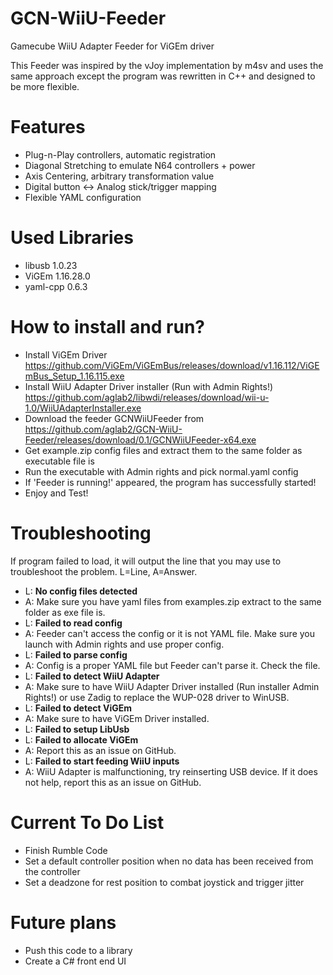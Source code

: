 # GCN-WiiU-Feeder
Gamecube WiiU Adapter Feeder for ViGEm driver

This Feeder was inspired by the vJoy implementation by m4sv and uses the same approach except the program was rewritten in C++ and designed to be more flexible.

# Features
* Plug-n-Play controllers, automatic registration
* Diagonal Stretching to emulate N64 controllers + power
* Axis Centering, arbitrary transformation value
* Digital button <-> Analog stick/trigger mapping
* Flexible YAML configuration

# Used Libraries
* libusb 1.0.23
* ViGEm 1.16.28.0
* yaml-cpp 0.6.3

# How to install and run?
* Install ViGEm Driver https://github.com/ViGEm/ViGEmBus/releases/download/v1.16.112/ViGEmBus_Setup_1.16.115.exe
* Install WiiU Adapter Driver installer (Run with Admin Rights!) https://github.com/aglab2/libwdi/releases/download/wii-u-1.0/WiiUAdapterInstaller.exe
* Download the feeder GCNWiiUFeeder from https://github.com/aglab2/GCN-WiiU-Feeder/releases/download/0.1/GCNWiiUFeeder-x64.exe
* Get example.zip config files and extract them to the same folder as executable file is
* Run the executable with Admin rights and pick normal.yaml config
* If 'Feeder is running!' appeared, the program has successfully started!
* Enjoy and Test!

# Troubleshooting
If program failed to load, it will output the line that you may use to troubleshoot the problem. L=Line, A=Answer.
* L: **No config files detected**
* A: Make sure you have yaml files from examples.zip extract to the same folder as exe file is.
* L: **Failed to read config**
* A: Feeder can't access the config or it is not YAML file. Make sure you launch with Admin rights and use proper config.
* L: **Failed to parse config**
* A: Config is a proper YAML file but Feeder can't parse it. Check the file.
* L: **Failed to detect WiiU Adapter**
* A: Make sure to have WiiU Adapter Driver installed (Run installer Admin Rights!) or use Zadig to replace the WUP-028 driver to WinUSB.
* L: **Failed to detect ViGEm**
* A: Make sure to have ViGEm Driver installed.
* L: **Failed to setup LibUsb**
* L: **Failed to allocate ViGEm**
* A: Report this as an issue on GitHub.
* L: **Failed to start feeding WiiU inputs**
* A: WiiU Adapter is malfunctioning, try reinserting USB device. If it does not help, report this as an issue on GitHub.


# Current To Do List
* Finish Rumble Code
* Set a default controller position when no data has been received from the controller
* Set a deadzone for rest position to combat joystick and trigger jitter

# Future plans
* Push this code to a library
* Create a C# front end UI
